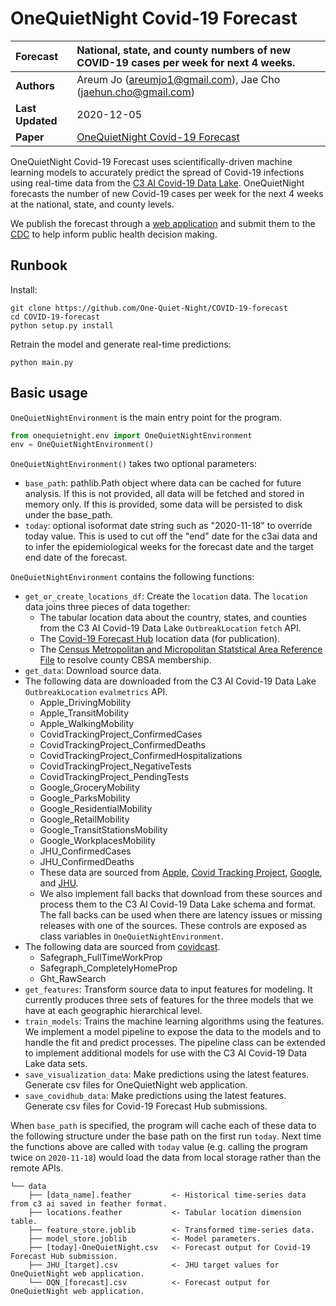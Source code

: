 # OneQuietNight Covid-19 Forecast

| Forecast           | National, state, and county numbers of new COVID-19 cases per week for next 4 weeks. |
:------------------- |:---------------------------------------------------- |
| **Authors**        | Areum Jo (areumjo1@gmail.com), Jae Cho (jaehun.cho@gmail.com) |
| **Last Updated**   | 2020-12-05                                           |
| **Paper**          | [OneQuietNight Covid-19 Forecast](docs/OQN.pdf) |

OneQuietNight Covid-19 Forecast uses scientifically-driven machine learning models to accurately predict the spread of Covid-19 infections using real-time data from the [C3 AI Covid-19 Data Lake](https://c3.ai/customers/covid-19-data-lake/). OneQuietNight forecasts the number of new Covid-19 cases per week for the next 4 weeks at the national, state, and county levels.

We publish the forecast through a [web application](https://one-quiet-night.github.io/vis/) and submit them to the [CDC](https://www.cdc.gov/coronavirus/2019-ncov/covid-data/mathematical-modeling.html) to help inform public health decision making.


## Runbook

Install:
```
git clone https://github.com/One-Quiet-Night/COVID-19-forecast
cd COVID-19-forecast
python setup.py install
```

Retrain the model and generate real-time predictions:
```
python main.py
```

## Basic usage

`OneQuietNightEnvironment` is the main entry point for the program.

```python
from onequietnight.env import OneQuietNightEnvironment
env = OneQuietNightEnvironment()
```

`OneQuietNightEnvironment()` takes two optional parameters:
- `base_path`: pathlib.Path object where data can be cached for future analysis. If this is not provided, all data will be fetched and stored in memory only. If this is provided, some data will be persisted to disk under the base_path.
- `today`: optional isoformat date string such as "2020-11-18" to override today value. This is used to cut off the "end" date for the c3ai data and to infer the epidemiological weeks for the forecast date and the target end date of the forecast.


`OneQuietNightEnvironment` contains the following functions:
- `get_or_create_locations_df`: Create the `location` data. The `location` data
joins three pieces of data together:
    - The tabular location data about the country, states, and counties from the C3 AI Covid-19 Data Lake `OutbreakLocation` `fetch` API.
    - The [Covid-19 Forecast Hub](https://github.com/reichlab/covid19-forecast-hub) location data (for publication).
    - The [Census Metropolitan and Micropolitan Statstical Area Reference File](https://www.census.gov/geographies/reference-files/time-series/demo/metro-micro/delineation-files.html) to resolve county CBSA membership.
- `get_data`: Download source data.
- The following data are downloaded from the C3 AI Covid-19 Data Lake `OutbreakLocation` `evalmetrics` API.
    - Apple_DrivingMobility
    - Apple_TransitMobility
    - Apple_WalkingMobility
    - CovidTrackingProject_ConfirmedCases
    - CovidTrackingProject_ConfirmedDeaths
    - CovidTrackingProject_ConfirmedHospitalizations
    - CovidTrackingProject_NegativeTests
    - CovidTrackingProject_PendingTests
    - Google_GroceryMobility
    - Google_ParksMobility
    - Google_ResidentialMobility
    - Google_RetailMobility
    - Google_TransitStationsMobility
    - Google_WorkplacesMobility
    - JHU_ConfirmedCases
    - JHU_ConfirmedDeaths
    - These data are sourced from [Apple](https://covid19.apple.com/mobility), [Covid Tracking Project](https://covidtracking.com/), [Google](https://www.google.com/covid19/mobility/), and [JHU](https://github.com/CSSEGISandData/COVID-19).
    - We also implement fall backs that download from these sources and process them to the C3 AI Covid-19 Data Lake schema and format. The fall backs can be used when there are latency issues or missing releases with one of the sources. These controls are exposed as class variables in `OneQuietNightEnvironment`.
- The following data are sourced from [covidcast](https://cmu-delphi.github.io/delphi-epidata/api/covidcast.html).
    - Safegraph_FullTimeWorkProp
    - Safegraph_CompletelyHomeProp
    - Ght_RawSearch
- `get_features`: Transform source data to input features for modeling. It currently produces three sets of features for the three models that we have at each geographic hierarchical level.
- `train_models`: Trains the machine learning algorithms using the features. We implement a model pipeline to expose the data to the models and to handle the fit and predict processes. The pipeline class can be extended to implement additional models for use with the C3 AI Covid-19 Data Lake data sets.
- `save_visualization_data`: Make predictions using the latest features. Generate csv files for OneQuietNight web application.
- `save_covidhub_data`: Make predictions using the latest features. Generate csv files for Covid-19 Forecast Hub submissions.

When `base_path` is specified, the program will cache each of these data to the following structure under the base path on the first run `today`. Next time the functions above are called with `today` value (e.g. calling the program twice on `2020-11-18`) would load the data from local storage rather than the remote APIs.

```
└── data
    ├── [data_name].feather         <- Historical time-series data from c3 ai saved in feather format.
    ├── locations.feather           <- Tabular location dimension table.
    ├── feature_store.joblib        <- Transformed time-series data.
    ├── model_store.joblib          <- Model parameters.
    ├── [today]-OneQuietNight.csv   <- Forecast output for Covid-19 Forecast Hub submission.
    ├── JHU_[target].csv            <- JHU target values for OneQuietNight web application.
    └── OQN_[forecast].csv          <- Forecast output for OneQuietNight web application.
```

